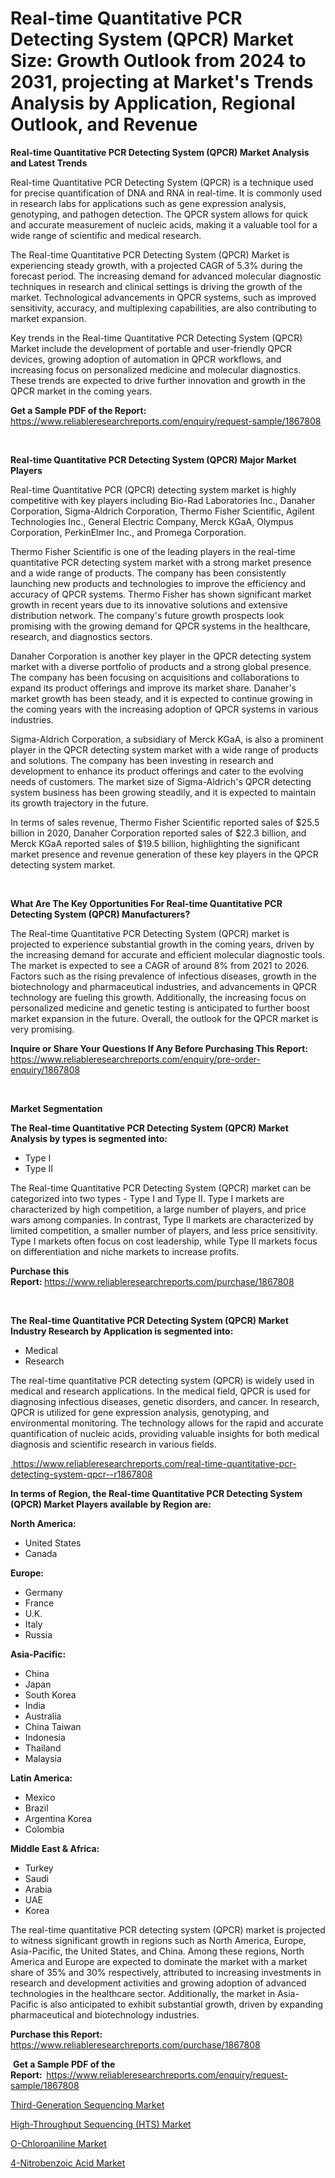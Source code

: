 <p><h1>Real-time Quantitative PCR Detecting System (QPCR) Market Size: Growth Outlook from 2024 to 2031, projecting at Market's Trends Analysis by Application, Regional Outlook, and Revenue</h1></p><p><strong>Real-time Quantitative PCR Detecting System (QPCR) Market Analysis and Latest Trends</strong></p>
<p><p>Real-time Quantitative PCR Detecting System (QPCR) is a technique used for precise quantification of DNA and RNA in real-time. It is commonly used in research labs for applications such as gene expression analysis, genotyping, and pathogen detection. The QPCR system allows for quick and accurate measurement of nucleic acids, making it a valuable tool for a wide range of scientific and medical research.</p><p>The Real-time Quantitative PCR Detecting System (QPCR) Market is experiencing steady growth, with a projected CAGR of 5.3% during the forecast period. The increasing demand for advanced molecular diagnostic techniques in research and clinical settings is driving the growth of the market. Technological advancements in QPCR systems, such as improved sensitivity, accuracy, and multiplexing capabilities, are also contributing to market expansion.</p><p>Key trends in the Real-time Quantitative PCR Detecting System (QPCR) Market include the development of portable and user-friendly QPCR devices, growing adoption of automation in QPCR workflows, and increasing focus on personalized medicine and molecular diagnostics. These trends are expected to drive further innovation and growth in the QPCR market in the coming years.</p></p>
<p><strong>Get a Sample PDF of the Report:&nbsp;</strong> <a href="https://www.reliableresearchreports.com/enquiry/request-sample/1867808">https://www.reliableresearchreports.com/enquiry/request-sample/1867808</a></p>
<p>&nbsp;</p>
<p><strong>Real-time Quantitative PCR Detecting System (QPCR) Major Market Players</strong></p>
<p><p>Real-time Quantitative PCR (QPCR) detecting system market is highly competitive with key players including Bio-Rad Laboratories Inc., Danaher Corporation, Sigma-Aldrich Corporation, Thermo Fisher Scientific, Agilent Technologies Inc., General Electric Company, Merck KGaA, Olympus Corporation, PerkinElmer Inc., and Promega Corporation.</p><p>Thermo Fisher Scientific is one of the leading players in the real-time quantitative PCR detecting system market with a strong market presence and a wide range of products. The company has been consistently launching new products and technologies to improve the efficiency and accuracy of QPCR systems. Thermo Fisher has shown significant market growth in recent years due to its innovative solutions and extensive distribution network. The company's future growth prospects look promising with the growing demand for QPCR systems in the healthcare, research, and diagnostics sectors.</p><p>Danaher Corporation is another key player in the QPCR detecting system market with a diverse portfolio of products and a strong global presence. The company has been focusing on acquisitions and collaborations to expand its product offerings and improve its market share. Danaher's market growth has been steady, and it is expected to continue growing in the coming years with the increasing adoption of QPCR systems in various industries.</p><p>Sigma-Aldrich Corporation, a subsidiary of Merck KGaA, is also a prominent player in the QPCR detecting system market with a wide range of products and solutions. The company has been investing in research and development to enhance its product offerings and cater to the evolving needs of customers. The market size of Sigma-Aldrich's QPCR detecting system business has been growing steadily, and it is expected to maintain its growth trajectory in the future.</p><p>In terms of sales revenue, Thermo Fisher Scientific reported sales of $25.5 billion in 2020, Danaher Corporation reported sales of $22.3 billion, and Merck KGaA reported sales of $19.5 billion, highlighting the significant market presence and revenue generation of these key players in the QPCR detecting system market.</p></p>
<p>&nbsp;</p>
<p><strong>What Are The Key Opportunities For Real-time Quantitative PCR Detecting System (QPCR) Manufacturers?</strong></p>
<p><p>The Real-time Quantitative PCR Detecting System (QPCR) market is projected to experience substantial growth in the coming years, driven by the increasing demand for accurate and efficient molecular diagnostic tools. The market is expected to see a CAGR of around 8% from 2021 to 2026. Factors such as the rising prevalence of infectious diseases, growth in the biotechnology and pharmaceutical industries, and advancements in QPCR technology are fueling this growth. Additionally, the increasing focus on personalized medicine and genetic testing is anticipated to further boost market expansion in the future. Overall, the outlook for the QPCR market is very promising.</p></p>
<p><strong>Inquire or Share Your Questions If Any Before Purchasing This Report:</strong> <a href="https://www.reliableresearchreports.com/enquiry/pre-order-enquiry/1867808">https://www.reliableresearchreports.com/enquiry/pre-order-enquiry/1867808</a></p>
<p>&nbsp;</p>
<p><strong>Market Segmentation</strong></p>
<p><strong>The Real-time Quantitative PCR Detecting System (QPCR) Market Analysis by types is segmented into:</strong></p>
<p><ul><li>Type I</li><li>Type II</li></ul></p>
<p><p>The Real-time Quantitative PCR Detecting System (QPCR) market can be categorized into two types - Type I and Type II. Type I markets are characterized by high competition, a large number of players, and price wars among companies. In contrast, Type II markets are characterized by limited competition, a smaller number of players, and less price sensitivity. Type I markets often focus on cost leadership, while Type II markets focus on differentiation and niche markets to increase profits.</p></p>
<p><strong>Purchase this Report:&nbsp;</strong><a href="https://www.reliableresearchreports.com/purchase/1867808">https://www.reliableresearchreports.com/purchase/1867808</a></p>
<p>&nbsp;</p>
<p><strong>The Real-time Quantitative PCR Detecting System (QPCR) Market Industry Research by Application is segmented into:</strong></p>
<p><ul><li>Medical</li><li>Research</li></ul></p>
<p><p>The real-time quantitative PCR detecting system (QPCR) is widely used in medical and research applications. In the medical field, QPCR is used for diagnosing infectious diseases, genetic disorders, and cancer. In research, QPCR is utilized for gene expression analysis, genotyping, and environmental monitoring. The technology allows for the rapid and accurate quantification of nucleic acids, providing valuable insights for both medical diagnosis and scientific research in various fields.</p></p>
<p><a href="https://www.reliableresearchreports.com/real-time-quantitative-pcr-detecting-system-qpcr--r1867808">&nbsp;https://www.reliableresearchreports.com/real-time-quantitative-pcr-detecting-system-qpcr--r1867808</a></p>
<p><strong>In terms of Region, the Real-time Quantitative PCR Detecting System (QPCR) Market Players available by Region are:</strong></p>
<p>
    <p> <strong> North America: </strong>
        <ul>
            <li>United States</li>
            <li>Canada</li>
        </ul>
        </p> 
    <p> <strong> Europe: </strong>
        <ul>
            <li>Germany</li>
            <li>France</li>
            <li>U.K.</li>
            <li>Italy</li>
            <li>Russia</li>
        </ul>
        </p> 
    <p> <strong> Asia-Pacific: </strong>
        <ul>
            <li>China</li>
            <li>Japan</li>
            <li>South Korea</li>
            <li>India</li>
            <li>Australia</li>
            <li>China Taiwan</li>
            <li>Indonesia</li>
            <li>Thailand</li>
            <li>Malaysia</li>
        </ul>
        </p> 
    <p> <strong> Latin America: </strong>
        <ul>
            <li>Mexico</li>
            <li>Brazil</li>
            <li>Argentina Korea</li>
            <li>Colombia</li>
        </ul>
        </p> 
    <p> <strong> Middle East & Africa: </strong>
        <ul>
            <li>Turkey</li>
            <li>Saudi</li>
            <li>Arabia</li>
            <li>UAE</li>
            <li>Korea</li>
        </ul>
    </p>
    </p>
<p><p>The real-time quantitative PCR detecting system (QPCR) market is projected to witness significant growth in regions such as North America, Europe, Asia-Pacific, the United States, and China. Among these regions, North America and Europe are expected to dominate the market with a market share of 35% and 30% respectively, attributed to increasing investments in research and development activities and growing adoption of advanced technologies in the healthcare sector. Additionally, the market in Asia-Pacific is also anticipated to exhibit substantial growth, driven by expanding pharmaceutical and biotechnology industries.</p></p>
<p><strong>Purchase this Report: </strong><a href="https://www.reliableresearchreports.com/purchase/1867808">https://www.reliableresearchreports.com/purchase/1867808</a></p>
<p>&nbsp;<strong>Get a Sample PDF of the Report:&nbsp;&nbsp;</strong><a href="https://www.reliableresearchreports.com/enquiry/request-sample/1867808">https://www.reliableresearchreports.com/enquiry/request-sample/1867808</a></p>
<p><strong></strong></p>
<p><p><a href="https://github.com/ruddyyedelwadw/Market-Research-Report-List-2/blob/main/third-generation-sequencing-market.md">Third-Generation Sequencing Market</a></p><p><a href="https://github.com/lorenzaSchmeler/Market-Research-Report-List-1/blob/main/high-throughput-sequencing-hts-market.md">High-Throughput Sequencing (HTS) Market</a></p><p><a href="https://issuu.com/reportprime-2/docs/o-chloroaniline-market-size-2030.pptx">O-Chloroaniline Market</a></p><p><a href="https://issuu.com/reportprime-2/docs/4-nitrobenzoic-acid-market-size-2030.pptx">4-Nitrobenzoic Acid Market</a></p></p>